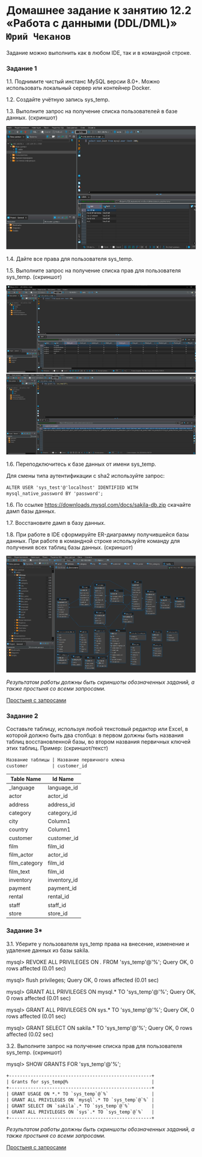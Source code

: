 # Домашнее задание к занятию 12.2 «Работа с данными (DDL/DML)» `Юрий Чеканов`

Задание можно выполнить как в любом IDE, так и в командной строке.

### Задание 1

1.1. Поднимите чистый инстанс MySQL версии 8.0+. Можно использовать локальный сервер или контейнер Docker.

1.2. Создайте учётную запись sys_temp.

1.3. Выполните запрос на получение списка пользователей в базе данных. (скриншот)

<img src="pics\1202\1202_SELECT_USER.jpg" alt="SELECT_USER" style="zoom:90%;" />

1.4. Дайте все права для пользователя sys_temp.

1.5. Выполните запрос на получение списка прав для пользователя sys_temp. (скриншот)

<img src="pics\1202\1202_SELECT_ALL.jpg" alt="1202_SELECT_ALL" style="zoom:90%;" />

<img src="pics\1202\1202_SHOW_GRANTS_4_SYS_TEMP.jpg" alt="1202_SHOW_GRANTS_4_SYS_TEMP" style="zoom:90%;" />

1.6. Переподключитесь к базе данных от имени sys_temp.

Для смены типа аутентификации с sha2 используйте запрос:

```
ALTER USER 'sys_test'@'localhost' IDENTIFIED WITH mysql_native_password BY 'password';
```

1.6. По ссылке https://downloads.mysql.com/docs/sakila-db.zip скачайте дамп базы данных.

1.7. Восстановите дамп в базу данных.

1.8. При работе в IDE сформируйте ER-диаграмму получившейся базы данных. При работе в командной строке используйте команду для получения всех таблиц базы данных. (скриншот)

<img src="pics\1202\ERD.png" alt="ERD" style="zoom:50%;" />

*Результатом работы должны быть скриншоты обозначенных заданий, а также простыня со всеми запросами.*

[Простыня с запросами](files\1202\query_list.txt) 

### Задание 2

Составьте таблицу, используя любой текстовый редактор или Excel, в которой должно быть два столбца: в первом должны быть названия таблиц восстановленной базы, во втором названия первичных ключей этих таблиц. Пример: (скриншот/текст)

```
Название таблицы | Название первичного ключа
customer         | customer_id
```

| Table  Name   | Id Name      |
| ------------- | ------------ |
| _language     | language_id  |
| actor         | actor_id     |
| address       | address_id   |
| category      | category_id  |
| city          | Column1      |
| country       | Column1      |
| customer      | customer_id  |
| film          | film_id      |
| film_actor    | actor_id     |
| film_category | film_id      |
| film_text     | film_id      |
| inventory     | inventory_id |
| payment       | payment_id   |
| rental        | rental_id    |
| staff         | staff_id     |
| store         | store_id     |

### Задание 3*

3.1. Уберите у пользователя sys_temp права на внесение, изменение и удаление данных из базы sakila.

mysql> REVOKE ALL PRIVILEGES ON *.* FROM 'sys_temp'@'%';
Query OK, 0 rows affected (0.01 sec)

mysql> flush privileges;
Query OK, 0 rows affected (0.01 sec)

mysql> GRANT ALL PRIVILEGES ON mysql.* TO 'sys_temp'@'%';
Query OK, 0 rows affected (0.01 sec)

mysql> GRANT ALL PRIVILEGES ON sys.* TO 'sys_temp'@'%';
Query OK, 0 rows affected (0.01 sec)

mysql> GRANT SELECT ON sakila.* TO 'sys_temp'@'%';
Query OK, 0 rows affected (0.02 sec)

3.2. Выполните запрос на получение списка прав для пользователя sys_temp. (скриншот)

mysql> SHOW GRANTS FOR 'sys_temp'@'%';  

```
+-----------------------------------------------------+  
| Grants for sys_temp@%                               |  
+-----------------------------------------------------+
| GRANT USAGE ON *.* TO `sys_temp`@`%`                |  
| GRANT ALL PRIVILEGES ON `mysql`.* TO `sys_temp`@`%` |  
| GRANT SELECT ON `sakila`.* TO `sys_temp`@`%`        |  
| GRANT ALL PRIVILEGES ON `sys`.* TO `sys_temp`@`%`   |  
+-----------------------------------------------------+      
```

*Результатом работы должны быть скриншоты обозначенных заданий, а также простыня со всеми запросами.*

[Простыня с запросами](files\1202\query_list.txt) 




